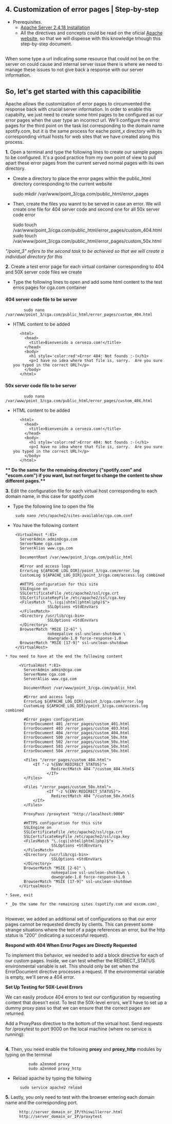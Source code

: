 
## 4. Customization of error pages | Step-by-step

 * Prerequisites. 
   * [Apache Server 2.4.18 Installation](https://github.com/ddufale/Network-Services-Management/blob/master/Apache%202.4.18%20on%20Ubuntu%2016.04%20LTS/Install%20Apache%202.4.8.md)
   * All the directives and concepts could be read on the oficial [Apache website](https://httpd.apache.org/docs/2.4/), so that we will dispense with this knowledge trhough this step-by-step document.
   
##

When some type a url indicating some resource that could not be on the server on could cause and internal server issue there is where we need to manage these issues to not give back a response with our server information.

## So, let's get started with this capacibilitie

Apache allows the customization of error pages to circumvented the response back with crucial server information. 
In order to enable this capabilty, we just need to create some html pages to be configured as our error pages when the user type an incorrect url.
We'll configure the error pages for the third point on the task list corresponding to the domain name spotify.com, but it is the same process for eache point_x directory with its corresponding virtual hosts for web sites that we have created along this process.

  **1.** Open a terminal and type the following lines to create our sample pages to be configured. It's a good practice from my own point of view to pull apart these error pages from the current served normal pages with its own directory.
  
   * Create a directory to place the error pages within the public_html directory corresponding to the current website
   
      sudo mkdir /var/www/point_3/cga.com/public_html/error_pages
   
   * Then, create the files you wannt to be served in case an error. We will create one file for 404 server code and second one for all 50x server code error
   
      sudo touch /var/www/point_3/cga.com/public_html/error_pages/custom_404.html
      sudo touch /var/www/point_3/cga.com/public_html/error_pages/custom_50x.html

_"/point_3" refers to the second task to be achieved so that we will create a individual directory for this_

  **2.** Create a test error page for each virtual container corresponding to 404 and 50X server code files we create
 
   * Type the following lines to open and add some html content to the test erros pages for cga.com container
   
  #### 404 server code file to be server
  
            sudo nano /var/www/point_3/cga.com/public_html/error_pages/custom_404.html
            
   * HTML content to be added
            
            <html>
              <head>
                <title>Bienvenido a cerveza.com!</title>
              </head>
              <body>
                <h1 style='color:red'>Error 404: Not founds :-(</h1>
                <p>I have no idea where that file is, sorry.  Are you sure you typed in the correct URL?</p>
              </body>
            </html>
            
  #### 50x server code file to be server      
            
            sudo nano /var/www/point_3/cga.com/public_html/error_pages/custom_40X.html
            
   * HTML content to be added
            
            <html>
              <head>
                <title>Bienvenido a cerveza.com!</title>
              </head>
              <body>
                <h1 style='color:red'>Error 404: Not founds :-(</h1>
                <p>I have no idea where that file is, sorry.  Are you sure you typed in the correct URL?</p>
              </body>
            </html>
            
  __** Do the same for the remaining directory ("spotify.com" and "escom.com") if you want, but not forget to change the content to show different pages.**__


  **3.** Edit the configuration file for each virtual host corresponding to each domain name, in this case for spotify.com
  
   * Type the following line to open the file
        
          sudo nano /etc/apache2/sites-available/cga.com.conf 
   
   * You have the following content
          
          <VirtualHost *:81>
            ServerAdmin admin@cga.com
            ServerName cga.com
            ServerAlias www.cga.com
 
            DocumentRoot /var/www/point_3/cga.com/public_html
	
            #Error and access logs
            ErrorLog ${APACHE_LOG_DIR}/point_3/cga.com/error.log
            CustomLog ${APACHE_LOG_DIR}/point_3/cga.com/access.log combined

            #HTTPS configuration for this site
            SSLEngine on
            SSLCertificateFile /etc/apache2/ssl/cga.crt
            SSLCertificateKeyFile /etc/apache2/ssl/cga.key
            <FilesMatch "\.(cgi|shtml|phtml|php)$">
                        SSLOptions +StdEnvVars
            </FilesMatch>
            <Directory /usr/lib/cgi-bin>
                        SSLOptions +StdEnvVars
            </Directory>
            BrowserMatch "MSIE [2-6]" \
                        nokeepalive ssl-unclean-shutdown \
                        downgrade-1.0 force-response-1.0
            BrowserMatch "MSIE [17-9]" ssl-unclean-shutdown
          </VirtualHost>
          
    * You need to have at the end the following content
          
          <VirtualHost *:81>
            ServerAdmin admin@cga.com
            ServerName cga.com
            ServerAlias www.cga.com
 
            DocumentRoot /var/www/point_3/cga.com/public_html
	
            #Error and access logs
            ErrorLog ${APACHE_LOG_DIR}/point_3/cga.com/error.log
            CustomLog ${APACHE_LOG_DIR}/point_3/cga.com/access.log combined
            
            #Error pages configuration
            ErrorDocument 401 /error_pages/custom_401.html
            ErrorDocument 403 /error_pages/custom_403.html
            ErrorDocument 404 /error_pages/custom_404.html
            ErrorDocument 500 /error_pages/custom_50x.htm
            ErrorDocument 502 /error_pages/custom_50x.html
            ErrorDocument 503 /error_pages/custom_50x.html
            ErrorDocument 504 /error_pages/custom_50x.html
            
            <Files "/error_pages/custom_404.html">
                <If "-z %{ENV:REDIRECT_STATUS}">
                        RedirectMatch 404 ^/custom_404.html$
		              </If>
            </Files>
            
            <Files "/error_pages/custom_50x.html">
		              <If "-z %{ENV:REDIRECT_STATUS}">
                        RedirectMatch 404 ^/custom_50x.html$
                </If>
            </Files>

            ProxyPass /proxytest "http://localhost:9000"

            #HTTPS configuration for this site
            SSLEngine on
            SSLCertificateFile /etc/apache2/ssl/cga.crt
            SSLCertificateKeyFile /etc/apache2/ssl/cga.key
            <FilesMatch "\.(cgi|shtml|phtml|php)$">
                        SSLOptions +StdEnvVars
            </FilesMatch>
            <Directory /usr/lib/cgi-bin>
                        SSLOptions +StdEnvVars
            </Directory>
            BrowserMatch "MSIE [2-6]" \
                        nokeepalive ssl-unclean-shutdown \
                        downgrade-1.0 force-response-1.0
            BrowserMatch "MSIE [17-9]" ssl-unclean-shutdown
          </VirtualHost>
    
    * Save, exit 
            
    * _Do the same for the remaining sites (spotify.com and escom.com)_
    

##

However, we added an additional set of configurations so that our error pages cannot be requested directly by clients. 
This can prevent some strange situations where the text of a page references an error, but the http status is "200" 
(indicating a successful request).

**Respond with 404 When Error Pages are Directly Requested**

To implement this behavior, we needed to add a <Files> block directive for each of our custom pages. Inside, we can test whether 
the REDIRECT_STATUS environmental variable is set. This should only be set when the ErrorDocument directive processes 
a request. If the environmental variable is empty, we'll serve a 404 error.

**Set Up Testing for 50X-Level Errors**

We can easily produce 404 errors to test our configuration by requesting content that doesn't exist. 
To test the 50X-level errors, we'll have to set up a dummy proxy pass so that we can ensure that the 
correct pages are returned.

Add a ProxyPass directive to the bottom of the virtual host. Send requests for /proxytest to port 9000 on the local machine (where no service is running):

##

    
  **4.** Then, you need enable the following **proxy** and **proxy_http** modules by typing on the terminal
  
              sudo a2enmod proxy
              sudo a2enmod proxy_http
        
   * Reload apache by typing the follwing
        
            sudo service apache2 reload
   
  **5.** Lastly, you only need to test with the browser entering each domain name and the corresponding port.
  
          http://server_domain_or_IP/thiswillerror.html
          http://server_domain_or_IP/proxytest
   
   
   
   
   
   
